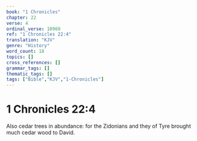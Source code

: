 ```yaml
---
book: "1 Chronicles"
chapter: 22
verse: 4
ordinal_verse: 10969
ref: "1 Chronicles 22:4"
translation: "KJV"
genre: "History"
word_count: 18
topics: []
cross_references: []
grammar_tags: []
thematic_tags: []
tags: ["Bible","KJV","1-Chronicles"]
---
```


# 1 Chronicles 22:4

Also cedar trees in abundance: for the Zidonians and they of Tyre brought much cedar wood to David.
